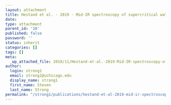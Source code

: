 ```yaml
---
layout: attachment
title: Hestand et al. - 2019 - Mid-IR spectroscopy of supercritical water From d
date: 
type: attachment
parent_id: '10'
published: false
password: ''
status: inherit
categories: []
tags: []
meta:
  _wp_attached_file: 2019/11/Hestand-et-al.-2019-Mid-IR-spectroscopy-of-supercritical-water-From-d.pdf
author:
  login: strong1
  email: strong1@uchicago.edu
  display_name: strong1
  first_name: Steven
  last_name: Strong
permalink: "/strong1/publications/hestand-et-al-2019-mid-ir-spectroscopy-of-supercritical-water-from-d/"
---
```

